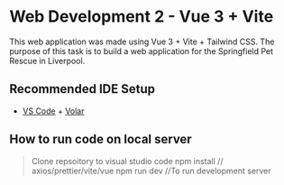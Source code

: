 # Web Development 2 - Vue 3 + Vite

This web application was made using Vue 3 + Vite + Tailwind CSS. 
The purpose of this task is to build a web application for the Springfield Pet Rescue in Liverpool.

## Recommended IDE Setup

- [VS Code](https://code.visualstudio.com/) + [Volar](https://marketplace.visualstudio.com/items?itemName=Vue.volar)


## How to run code on local server

>Clone repsoitory to visual studio code
>npm install <dependencies> // axios/prettier/vite/vue
>npm run dev //To run development server
